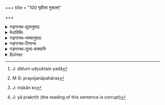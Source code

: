 +++
title = "100 गृहीत्वा मुसलम्"

+++

<details><summary>गङ्गानथ-मूलानुवादः</summary>

Taking up a club, the King himself shall strike him once. The thief becomes purified by death; but the Brāhmaṇa by penance alone.—(100)
</details>

<details><summary>मेधातिथिः</summary>

**मुशलं** दण्डविशेष आयसो दारुमयो वा । **सकृत् स्वयम्** इति विवक्षितम् । **वधेन शुध्यति** । सकृत् प्रहारेण वधो मरणफलो वा भवतु मा वास्तु । तादृशेन मुशलप्रहारेण शुद्धो भवति । **ब्राह्मणस् तु तपसा** वक्ष्यमाणेन । अत्रापि ब्राह्मणग्रहणम् अविवक्षितम् । तथा चोत्तरत्र द्विजग्रहणम् । यद्य् अपि च कृष्णलग्रहणे महापातकं तथापि मरणान्तं प्रायश्चित्तं सुवर्णशतहरणे द्रष्टव्यम् । उक्तं दण्डप्रायश्चित्तं तुल्यरूपेण । अत्र चोक्तम् "शताद् अब्यधिके वधः" (म्ध् ८.३२१) इत्य् अतो ऽर्वाक् कल्पना कार्या । 

- यस् तु "मरणात् पूतो भवति" (वध् २०.४१) इति प्रायश्चित्तान्तरम्, "तस्मिन् राजा शस्त्रम् उदुम्बरम् आदद्यात् तस्मात् तं प्रमापयेन् मरणात् पूतो भवतीति विज्ञायते" (वध् २०.४१) । यदा क्षत्रियादिर् हन्ता स्वामी च गुणवांस् तत्रैतद् विज्ञायते । यदा तु मरणोद्यतस् तदा[^१३७] स्याद् इति, प्रयोजने प्रयोजनोपहारस्[^१३८] तदा वा शिष्टं निष्कालको[^१३९] घृताक्तो गोमयादिना पातप्रभृतिः[^१४०] ॥ ११.१०० ॥


[^१४०]:
     J: yā prakṛtiḥ (the reading of this sentence is corrupt)


[^१३९]:
     J: niṣkān ko


[^१३८]:
     M G: prayojanāpahāras


[^१३७]:
     J: dātum udyuktaṃ yadā
</details>

<details><summary>गङ्गानथ-भाष्यानुवादः</summary>

‘*Club*’—a particular kind of stick, made of iron or wood.

‘Once,’ ‘*himself*’—both of these are meant to be emphasised.

‘*Becomes purified by death*.’—The man shall be struck only; it does not matter whether or not he dies by it; he becomes purified by the stroke of the club.

‘*The Brāhmaṇa by penance*’—as described below. Here also stress is not meant to be laid upon the term ‘*Brāhmaṇa*.’ It is for this reason that the next verse contains the term ‘*twice-born person*’ (in general).

Though the stealing of *Kṛṣṇala* (grains of gold, used at certain sacrifices) is a serious crime, yet, what is here laid down should be understood as pertaining to the stealing of a hundred gold-pieces. It has been explained that *punishment* and *expiation* proceed on the same lines; and, in connection with punishments, it has been said that ‘*death* shall be the penalty when *more than a hundred* gold-pieces have been stolen’ (8.321); hence the expiation here put forward should also be taken as pertaining to the stealing of the same quantity.

As regards the assertion that the thief becomes pure by death, it is understood to be based upon the passage—‘For him the King shall take up a weapon made of Udumbara wood, and kill him with it, and he becomes pure by that death.’ And this refers to a case where the stealer is a Kṣatriya or one lower still, and the owner is a highly qualified person.

When, however, the man is prepared to die, he may be made to refund what he has stolen and smeared with butter, live upon cow-dung (?).—(100)
</details>

<details><summary>गङ्गानथ-टिप्पन्यः</summary>

‘*Tapasaiva tu*.’—“Kullūka thinks that it indicates that, while a
Brāhmaṇa must never be slain by the king, other Āryans also may perform
austerities.—According to Rāghavānanda it refers to the optional
recitation of the *Gāyatri* 700,000 times;—according to Nārāyaṇa to
other penances, even such as end in death;—Govindarāja takes it as
referring to those prescribed in the next verse.”—Buhler.

This verse is quoted in *Parāśaramādhava* (Prāyaścitta, p. 414), which
adds the following notes:—The alternative of ‘killing’ is meant for one
who is a Brāhmaṇa in name only while ‘austerity’ is for one who is
endowed with such qualities as being devoted to sacrifices and so forth.
It goes on to add that the death-penalty is meant for cases of
intentional stealing; *unintentional* stealing of gold being possible in
cases where a man steals a piece of cloth, to which (unknown to him) a
piece of gold may be tied. It adds that the particular ‘austerity’ is,
meant as described by Manu himself in the next verse.

It is quoted in *Aparārka* (p. 1079), which adds that the term
‘*vipraḥ*’ does not preclude the other castes; it is emphasised only
with a view to indicate that what is here stated is an exception to the
general prohibition ‘the Brāhmaṇa shall not he killed this general
prohibition is of that act of killing to which one is prompted by mere
passion; in the case in question the killing is done as an act of
justice, and at the request of the culprit himself. In fact the omission
of this act of justice would involve the king in sin.

It is quoted in *Mitākṣarā* (3.267), which adds the following note—On
being struck once, if the culprit dies, he becomes absolved from his
sin; but even if he do not die when struck, he becomes absolved from the
sin;—and again, to the effect that, the killing of the Brāhmaṇa under
the said circumstances is permissible;—and in *Prayaścittaviveka* (p.
117).
</details>

<details><summary>गङ्गानथ-तुल्य-वाक्यानि</summary>

**(verses 11.99-102)  
**

[\[See above
8.314-316.\]]

See Comparative notes for [Verse
11.99].
</details>

<details><summary>Bühler</summary>

101	Taking (from him) the club (which he must carry), the king himself shall strike him once, by his death the thief becomes pure; or a Brahmana (may purify himself) by austerities.
</details>
